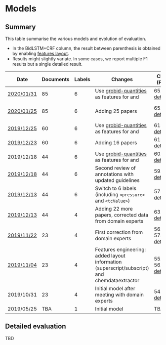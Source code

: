 # Models 


## Summary 
This table summarise the various models and evolution of evaluation. 

* In the BidLSTM+CRF column, the result between parenthesis is obtained by enabling [features layout](https://github.com/kermitt2/delft/pull/82). 
* Results might slightly variate. In some cases, we report multiple F1 results but a single detailed result. 

| Date | Documents | Labels | Changes | CRF (F1) | BidLSTM+CRF (F1)*  | 
|------|---------------------|------------------|---------|----------|------------------|
|  [2020/01/31](https://github.com/lfoppiano/grobid-superconductors/tree/training-20200131-quantities)  | 85  |  6 | Use [grobid-quantities](http://www.github.com/kermitt2/grobid-quantities) as features for <pressure> and <tcValue>| 65.28 [details](https://github.com/lfoppiano/grobid-superconductors/blob/training-20200131-quantities/resources/models/superconductors/model.wapiti.evaluation.txt)  | (77.30 [details](https://github.com/lfoppiano/grobid-superconductors/blob/training-20200131-quantities/resources/models/superconductors/model.delft.evaluation.txt)) | |
|  [2020/01/25](https://github.com/lfoppiano/grobid-superconductors/tree/training-20200125)  | 85  |  6 | Adding 25 papers              |65.07 [details](https://github.com/lfoppiano/grobid-superconductors/tree/training-20200125/resources/models/superconductors/model.wapiti.evaluation.txt)     | 76.65 [details](https://github.com/lfoppiano/grobid-superconductors/blob/training-20200125/resources/models/superconductors/model.delft-no-features.evaluation.txt) (77.08/76.87/76.79 [details](https://github.com/lfoppiano/grobid-superconductors/blob/training-20200125/resources/models/superconductors/model.delft-with-features.evaluation.txt)) |
|  [2019/12/25](https://github.com/lfoppiano/grobid-superconductors/tree/training-20191225-quantities)  | 60  |  6 | Use [grobid-quantities](http://www.github.com/kermitt2/grobid-quantities) as features for <pressure> and <tcValue> | 61.35 [details](https://github.com/lfoppiano/grobid-superconductors/tree/training-20191225-quantities/resources/models/superconductors/model.wapiti.evaluation.txt) | TBA | 
|  [2019/12/23](https://github.com/lfoppiano/grobid-superconductors/tree/training-20191223)  | 60  |  6 | Adding 16 papers | 61.99 [details](https://github.com/lfoppiano/grobid-superconductors/blob/master/resources/models/superconductors/result-logs/superconductors-10fold-cross-validation-20191223.txt) | 69.68/71.15 (73.15/72.27)| 
|  2019/12/18  | 44  |  6 | Use [grobid-quantities](http://www.github.com/kermitt2/grobid-quantities) as features for <pressure> and <tcValue> | 60.41 [details](https://github.com/lfoppiano/grobid-superconductors/tree/add-quantities-features/resources/models/superconductors/result-logs/superconductors-10fold-cross-validation-20191217-quantities-features.txt) | TBA |
|  [2019/12/18](https://github.com/lfoppiano/grobid-superconductors/tree/training-20191218)  | 44  |  6 | Second review of annotations with updated guidelines | 59.17 [details](https://github.com/lfoppiano/grobid-superconductors/tree/training-20191218/resources/models/superconductors/model.wapiti.evaluation.txt) | TBA | 
|  [2019/12/13](https://github.com/lfoppiano/grobid-superconductors/tree/training-20191213)  | 44  |  6 | Switch to 6 labels (including `<pressure>` and `<tcValue>`) |57.6  [details](https://github.com/lfoppiano/grobid-superconductors/tree/training-20191213/resources/models/superconductors/result-logs) | TBA |
|  [2019/12/13](https://github.com/lfoppiano/grobid-superconductors/tree/training-20191213-4labels)  | 44  |  4 | Adding 22 more papers, corrected data from domain experts |63.3  [details](https://github.com/lfoppiano/grobid-superconductors/tree/training-20191213-4labels/resources/models/superconductors/result-logs) | TBA | 
|  [2019/11/22](https://github.com/lfoppiano/grobid-superconductors/tree/training-20191122)  | 23  |  4 | First correction from domain experts | 56.4 / 57.44 [details](https://github.com/lfoppiano/grobid-superconductors/tree/training-20191122/resources/models/superconductors/result-logs) | TBA |  
|  [2019/11/04](https://github.com/lfoppiano/grobid-superconductors/tree/training-20191104)  | 23  |  4 | Features engineering: added layout information (superscript/subscript) and chemdataextractor  |55.5 / 56.17 [details](https://github.com/lfoppiano/grobid-superconductors/tree/training-20191104/resources/models/superconductors/results-log) | TBA | 
|  2019/10/31  | 23  |  4 | Initial model after meeting with domain experts | 54.77 [details](https://github.com/lfoppiano/grobid-superconductors/blob/master/resources/models/superconductors/result-logs/superconductors-10fold-cross-validation-20191031.txt) | TBA | 
|  2019/05/25  | TBA  |  1 | Initial model | TBA | TBA | 

## Detailed evaluation 

TBD
